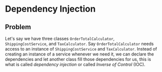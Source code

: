 # Dependency Injection

## Problem 

Let's say we have three classes `OrderTotalCalculator`, 
`ShippingCostService`, and `TaxCalculator`. Say `OrderTotalCalculator` 
needs access to an instance of `ShippingCostService` and 
`TaxCalculator`. Instead of creating an instance of a service whenever 
we need it, we can declare the dependencies and let another class
fill those dependencies for us, this is what is called *dependency injection* or called *Inverse of Control* (IOC).

